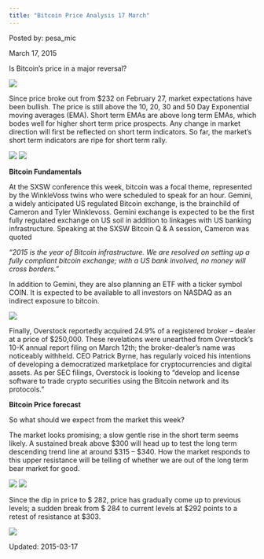 ```yaml
---
title: "Bitcoin Price Analysis 17 March"
---
```


Posted by: pesa_mic 

<span>March 17, 2015</span>

<p>Is Bitcoin’s price in a major reversal?</p>

<img src="https://G-I-R.github.io/deepdotweb/imgs/2015/03/BPA.jpg">

<p>Since price broke out from $232 on February 27, market expectations have been bullish. The price is still above the 10, 20, 30 and 50 Day Exponential moving averages (EMA). Short term EMAs are above long term EMAs, which bodes well for higher short term price prospects. Any change in market direction will first be reflected on short term indicators. So far, the market’s short term indicators are ripe for short term rally.</p>

<img src="https://G-I-R.github.io/deepdotweb/imgs/2015/03/btatfgj.png-2.png">


<img src="https://G-I-R.github.io/deepdotweb/imgs/2015/03/3.png">

<p><b>Bitcoin Fundamentals</b></p>
<p>At the SXSW conference this week, bitcoin was a focal theme, represented by the WinkleVoss twins who were scheduled to speak for an hour. Gemini, a widely anticipated US regulated Bitcoin exchange, is the brainchild of Cameron and Tyler Winklevoss. Gemini exchange is expected to be the first fully regulated exchange on US soil in addition to linkages with US banking infrastructure. Speaking at the SXSW Bitcoin Q &amp; A session, Cameron was quoted</p>
<p><i>“2015 is the year of Bitcoin infrastructure. We are resolved on setting up a fully compliant bitcoin exchange; with a US bank involved, no money will cross borders.” </i></p>
<p>In addition to Gemini, they are also planning an ETF with a ticker symbol COIN. It is expected to be available to all investors on NASDAQ as an indirect exposure to bitcoin.</p>

<img src="https://G-I-R.github.io/deepdotweb/imgs/2015/03/41.jpg">

<p>Finally, Overstock reportedly acquired 24.9% of a registered broker &#8211; dealer at a price of $250,000. These revelations were unearthed from Overstock’s 10-K annual report filing on March 12th; the broker-dealer’s name was noticeably withheld. CEO Patrick Byrne, has regularly voiced his intentions of developing a democratized marketplace for cryptocurrencies and digital assets. As per SEC filings, Overstock is looking to “develop and license software to trade crypto securities using the Bitcoin network and its protocols.”</p>
<p><b>Bitcoin Price forecast</b></p>
<p>So what should we expect from the market this week?</p>
<p>The market looks promising; a slow gentle rise in the short term seems likely. A sustained break above $300 will head up to test the long term descending trend line at around $315 &#8211; $340. How the market responds to this upper resistance will be telling of whether we are out of the long term bear market for good.</p>

<img src="https://G-I-R.github.io/deepdotweb/imgs/2015/03/5.png">


<img src="https://G-I-R.github.io/deepdotweb/imgs/2015/03/6.png">

<p>Since the dip in price to $ 282, price has gradually come up to previous levels; a sudden break from $ 284 to current levels at $292 points to a retest of resistance at $303.</p>

<img src="https://G-I-R.github.io/deepdotweb/imgs/2015/03/7.png">


Updated: 2015-03-17

